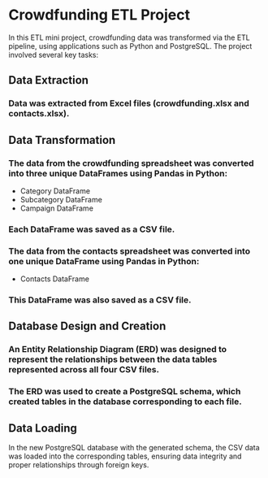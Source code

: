 # Crowdfunding ETL Project

In this ETL mini project, crowdfunding data was transformed via the ETL pipeline, using applications such as Python and PostgreSQL. The project involved several key tasks:

## Data Extraction

### Data was extracted from Excel files (crowdfunding.xlsx and contacts.xlsx).

## Data Transformation

### The data from the crowdfunding spreadsheet was converted into three unique DataFrames using Pandas in Python:
- Category DataFrame
- Subcategory DataFrame
- Campaign DataFrame
### Each DataFrame was saved as a CSV file.

### The data from the contacts spreadsheet was converted into one unique DataFrame using Pandas in Python:
- Contacts DataFrame
### This DataFrame was also saved as a CSV file.

## Database Design and Creation
### An Entity Relationship Diagram (ERD) was designed to represent the relationships between the data tables represented across all four CSV files.
### The ERD was used to create a PostgreSQL schema, which created tables in the database corresponding to each file.

## Data Loading

In the new PostgreSQL database with the generated schema, the CSV data was loaded into the corresponding tables, ensuring data integrity and proper relationships through foreign keys.
